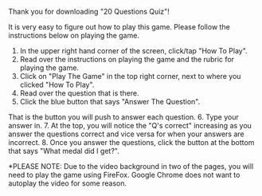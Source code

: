 Thank you for downloading "20 Questions Quiz"!

It is very easy to figure out how to play this game. Please follow the instructions below on playing the game.

1. In the upper right hand corner of the screen, click/tap "How To Play".
2. Read over the instructions on playing the game and the rubric for playing the game.
3. Click on "Play The Game" in the top right corner, next to where you clicked "How To Play".
4. Read over the question that is there.
5. Click the blue button that says "Answer The Question".

That is the button you will push to answer each question.
6. Type your answer in.
7. At the top, you will notice the "Q's correct" increasing as you answer the questions correct and vice versa for when your answers are incorrect.
8. Once you answer the questions, click the button at the bottom that says "What medal did I get?".

*PLEASE NOTE: Due to the video background in two of the pages, you will need to play the game using FireFox. Google Chrome does not want to autoplay the video for some reason.
